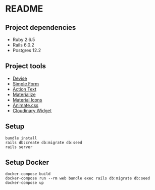 
# README
## Project dependencies
* Ruby 2.6.5
* Rails 6.0.2
* Postgres 12.2

## Project tools
- [Devise](https://github.com/heartcombo/devise)
- [Simple Form](https://github.com/heartcombo/simple_form)
- [Action Text](https://edgeguides.rubyonrails.org/action_text_overview.html)
- [Materialize](https://materializecss.com/)
- [Material Icons](https://github.com/Angelmmiguel/material_icons)
- [Animate.css](https://daneden.github.io/animate.css/)
- [Cloudinary Widget](https://cloudinary.com/documentation/upload_widget)

## Setup

    bundle install
    rails db:create db:migrate db:seed
    rails server

## Setup Docker

    docker-compose build
    docker-compose run --rm web bundle exec rails db:migrate db:seed
    docker-compose up
